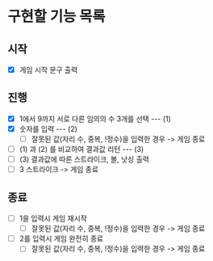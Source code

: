# 구현할 기능 목록

## 시작

- [x] 게임 시작 문구 출력

## 진행

- [x] 1에서 9까지 서로 다른 임의의 수 3개를 선택 --- (1)
- [x] 숫자를 입력 --- (2)
  - [ ] 잘못된 값(자리 수, 중복, !정수)을 입력한 경우 -> 게임 종료
- [ ] (1) 과 (2) 를 비교하여 결과값 리턴 --- (3)
- [ ] (3) 결과값에 따른 스트라이크, 볼, 낫싱 출력
- [ ] 3 스트라이크 -> 게임 종료

## 종료

- [ ] 1을 입력시 게임 재시작
  - [ ] 잘못된 값(자리 수, 중복, !정수)을 입력한 경우 -> 게임 종료
- [ ] 2를 입력시 게임 완전히 종료
  - [ ] 잘못된 값(자리 수, 중복, !정수)을 입력한 경우 -> 게임 종료
